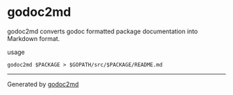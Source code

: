 
	
# godoc2md
		
		
godoc2md converts godoc formatted package documentation into Markdown format.

usage

	godoc2md $PACKAGE > $GOPATH/src/$PACKAGE/README.md


	





- - -
Generated by [godoc2md](http://godoc.org/github.com/davecheney/godoc2md)